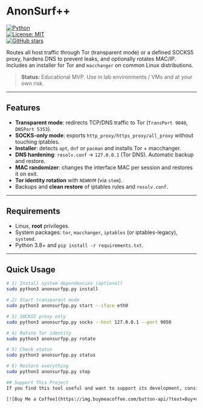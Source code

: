 # AnonSurf++  

[![Python](https://img.shields.io/badge/Python-3.8+-blue.svg)](https://www.python.org/)  
[![License: MIT](https://img.shields.io/badge/License-MIT-yellow.svg)](LICENSE)  
[![GitHub stars](https://img.shields.io/github/stars/abelardieu/anonsurfpp?style=social)](https://github.com/abelardieu/anonsurfpp/stargazers)  

Routes all host traffic through Tor (transparent mode) or a defined SOCKS5 proxy, hardens DNS to prevent leaks, and optionally rotates MAC/IP.  
Includes an installer for Tor and `macchanger` on common Linux distributions.  

> **Status:** Educational MVP. Use in lab environments / VMs and at your own risk.  

---

## Features
- **Transparent mode**: redirects TCP/DNS traffic to Tor (`TransPort 9040`, `DNSPort 5353`).  
- **SOCKS-only mode**: exports `http_proxy/https_proxy/all_proxy` without touching iptables.  
- **Installer**: detects `apt`, `dnf` or `pacman` and installs Tor + macchanger.  
- **DNS hardening**: `resolv.conf` -> `127.0.0.1` (Tor DNS). Automatic backup and restore.  
- **MAC randomizer**: changes the interface MAC per session and restores it on exit.  
- **Tor identity rotation** with `NEWNYM` (via `stem`).  
- Backups and **clean restore** of iptables rules and `resolv.conf`.  

---

## Requirements
- Linux, **root** privileges.  
- System packages: `tor`, `macchanger`, `iptables` (or iptables-legacy), `systemd`.  
- Python 3.8+ and `pip install -r requirements.txt`.  

---

## Quick Usage

```bash
# 1) Install system dependencies (optional)
sudo python3 anonsurfpp.py install

# 2) Start transparent mode
sudo python3 anonsurfpp.py start --iface eth0

# 3) SOCKS5 proxy only
sudo python3 anonsurfpp.py socks --host 127.0.0.1 --port 9050

# 4) Rotate Tor identity
sudo python3 anonsurfpp.py rotate

# 5) Check status
sudo python3 anonsurfpp.py status

# 6) Restore everything
sudo python3 anonsurfpp.py stop

## Support This Project
If you find this tool useful and want to support its development, consider buying me a coffee:

[![Buy Me a Coffee](https://img.buymeacoffee.com/button-api/?text=Buy+me+a+coffee&slug=abelardieu&button_colour=FFDD00&font_colour=000000&font_family=Arial&outline_colour=000000&coffee_colour=ffffff)](https://www.buymeacoffee.com/abelardieu)






